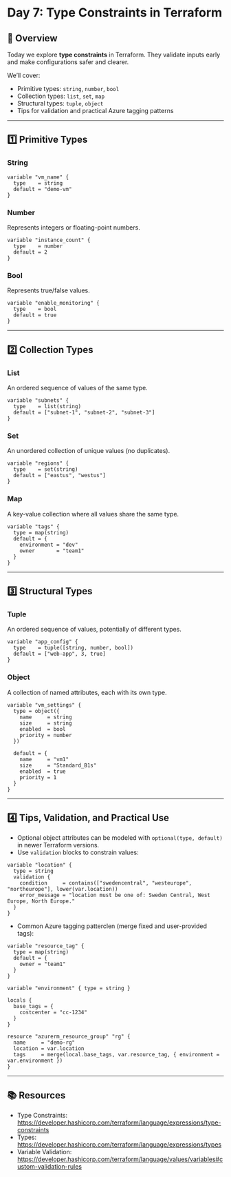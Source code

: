 # Day 7: Type Constraints in Terraform

## 📌 Overview
Today we explore **type constraints** in Terraform. They validate inputs early and make configurations safer and clearer.

We’ll cover:
- Primitive types: `string`, `number`, `bool`
- Collection types: `list`, `set`, `map`
- Structural types: `tuple`, `object`
- Tips for validation and practical Azure tagging patterns

---

## 1️⃣ Primitive Types

### String
```hcl
variable "vm_name" {
  type    = string
  default = "demo-vm"
}
```

### Number
Represents integers or floating-point numbers.
```hcl
variable "instance_count" {
  type    = number
  default = 2
}
```

### Bool
Represents true/false values.
```hcl
variable "enable_monitoring" {
  type    = bool
  default = true
}
```

---

## 2️⃣ Collection Types

### List
An ordered sequence of values of the same type.
```hcl
variable "subnets" {
  type    = list(string)
  default = ["subnet-1", "subnet-2", "subnet-3"]
}
```

### Set
An unordered collection of unique values (no duplicates).
```hcl
variable "regions" {
  type    = set(string)
  default = ["eastus", "westus"]
}
```

### Map
A key-value collection where all values share the same type.
```hcl
variable "tags" {
  type = map(string)
  default = {
    environment = "dev"
    owner       = "team1"
  }
}
```

---

## 3️⃣ Structural Types

### Tuple
An ordered sequence of values, potentially of different types.
```hcl
variable "app_config" {
  type    = tuple([string, number, bool])
  default = ["web-app", 3, true]
}
```

### Object
A collection of named attributes, each with its own type.
```hcl
variable "vm_settings" {
  type = object({
    name     = string
    size     = string
    enabled  = bool
    priority = number
  })

  default = {
    name     = "vm1"
    size     = "Standard_B1s"
    enabled  = true
    priority = 1
  }
}
```

---

## 4️⃣ Tips, Validation, and Practical Use

- Optional object attributes can be modeled with `optional(type, default)` in newer Terraform versions.
- Use `validation` blocks to constrain values:
```hcl
variable "location" {
  type = string
  validation {
    condition     = contains(["swedencentral", "westeurope", "northeurope"], lower(var.location))
    error_message = "location must be one of: Sweden Central, West Europe, North Europe."
  }
}
```
- Common Azure tagging patterclen (merge fixed and user-provided tags):
```hcl
variable "resource_tag" {
  type = map(string)
  default = {
    owner = "team1"
  }
}

variable "environment" { type = string }

locals {
  base_tags = {
    costcenter = "cc-1234"
  }
}

resource "azurerm_resource_group" "rg" {
  name     = "demo-rg"
  location = var.location
  tags     = merge(local.base_tags, var.resource_tag, { environment = var.environment })
}
```

---

## 📚 Resources
- Type Constraints: https://developer.hashicorp.com/terraform/language/expressions/type-constraints
- Types: https://developer.hashicorp.com/terraform/language/expressions/types
- Variable Validation: https://developer.hashicorp.com/terraform/language/values/variables#custom-validation-rules